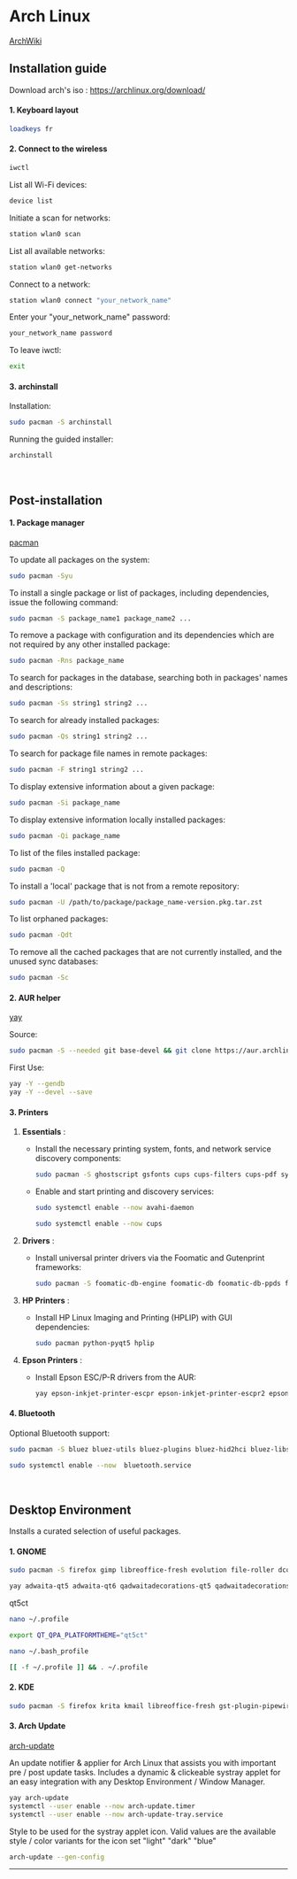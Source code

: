 # Arch Linux

[ArchWiki](https://wiki.archlinux.org/title/Main_page)

## Installation guide

Download arch's iso : https://archlinux.org/download/

#### 1. Keyboard layout

```sh
loadkeys fr
```

#### 2. Connect to the wireless

```sh
iwctl
```

List all Wi-Fi devices:

```sh
device list
```

Initiate a scan for networks:

```sh
station wlan0 scan
```

List all available networks:

```sh
station wlan0 get-networks
```

Connect to a network:

```sh
station wlan0 connect "your_network_name"
```

Enter your "your_network_name" password:

```sh
your_network_name password
```

To leave iwctl:

```sh
exit
```

#### 3. archinstall

Installation:

```sh
sudo pacman -S archinstall
```

Running the guided installer:

```sh
archinstall
```

<br>

## Post-installation

#### 1. Package manager

[pacman](https://wiki.archlinux.org/title/Pacman)

To update all packages on the system:

```sh
sudo pacman -Syu
```
To install a single package or list of packages, including dependencies, issue the following command:

```sh
sudo pacman -S package_name1 package_name2 ...
```
To remove a package with configuration and its dependencies which are not required by any other installed package:

```sh
sudo pacman -Rns package_name
```
To search for packages in the database, searching both in packages' names and descriptions:

```sh
sudo pacman -Ss string1 string2 ...
```
To search for already installed packages:

```sh
sudo pacman -Qs string1 string2 ...
```
To search for package file names in remote packages:

```sh
sudo pacman -F string1 string2 ...
```
To display extensive information about a given package:

```sh
sudo pacman -Si package_name
```
To display extensive information locally installed packages:

```sh
sudo pacman -Qi package_name
```

To list of the files installed package:

```sh
sudo pacman -Q
```

To install a 'local' package that is not from a remote repository:

```sh
sudo pacman -U /path/to/package/package_name-version.pkg.tar.zst
```

To list orphaned packages:

```sh
sudo pacman -Qdt
```

To remove all the cached packages that are not currently installed, and the unused sync databases:

```sh
sudo pacman -Sc
```

#### 2. AUR helper

[yay](https://github.com/Jguer/yay)
 
 Source:
   
```sh
sudo pacman -S --needed git base-devel && git clone https://aur.archlinux.org/yay.git && cd yay && makepkg -si
```

First Use:

```sh
yay -Y --gendb
yay -Y --devel --save
```

#### 3. Printers

1. **Essentials** :
   - Install the necessary printing system, fonts, and network service discovery components:
     ```sh
     sudo pacman -S ghostscript gsfonts cups cups-filters cups-pdf system-config-printer avahi
     ```
   - Enable and start printing and discovery services:
     ```sh
     sudo systemctl enable --now avahi-daemon
     ```
     ```sh
     sudo systemctl enable --now cups
     ```

2. **Drivers** :
   - Install universal printer drivers via the Foomatic and Gutenprint frameworks:
     ```sh
     sudo pacman -S foomatic-db-engine foomatic-db foomatic-db-ppds foomatic-db-nonfree foomatic-db-nonfree-ppds gutenprint foomatic-db-gutenprint-ppds
     ```

3. **HP Printers** :
   - Install HP Linux Imaging and Printing (HPLIP) with GUI dependencies:
     ```sh
     sudo pacman python-pyqt5 hplip
     ```

4. **Epson Printers** :
   - Install Epson ESC/P-R drivers from the AUR:
     ```sh
     yay epson-inkjet-printer-escpr epson-inkjet-printer-escpr2 epson-inkjet-printer-201601w epson-inkjet-printer-n10-nx127
     ```

#### 4. Bluetooth

Optional Bluetooth support:

```sh
sudo pacman -S bluez bluez-utils bluez-plugins bluez-hid2hci bluez-libs
```
```sh
sudo systemctl enable --now  bluetooth.service
```

<br>

## Desktop Environment

Installs a curated selection of useful packages.

#### 1. GNOME

```sh
sudo pacman -S firefox gimp libreoffice-fresh evolution file-roller dconf-editor gnome-themes-extra gnome-browser-connector gst-plugin-pipewire adw-gtk-theme gst-plugins-base gst-plugins-bad gst-plugins-good gst-plugins-ugly gst-libav qt5ct
```
```sh
yay adwaita-qt5 adwaita-qt6 qadwaitadecorations-qt5 qadwaitadecorations-qt6
```

qt5ct
```sh
nano ~/.profile
```
```sh
export QT_QPA_PLATFORMTHEME="qt5ct"
```
```sh
nano ~/.bash_profile
```
```sh
[[ -f ~/.profile ]] && . ~/.profile
```

#### 2. KDE

```sh
sudo pacman -S firefox krita kmail libreoffice-fresh gst-plugin-pipewire gst-plugins-base gst-plugins-bad gst-plugins-good gst-plugins-ugly gst-libav sddm-kcm qt5-declarative breeze-gtk kde-gtk-config 
```

#### 3. Arch Update

[arch-update](https://github.com/Antiz96/arch-update)

An update notifier & applier for Arch Linux that assists you with important pre / post update tasks.
Includes a dynamic & clickeable systray applet for an easy integration with any Desktop Environment / Window Manager.

```sh
yay arch-update
systemctl --user enable --now arch-update.timer
systemctl --user enable --now arch-update-tray.service
```
Style to be used for the systray applet icon. Valid values are the available style / color variants for the icon set
"light" "dark" "blue"

```sh
arch-update --gen-config
```
--- 

<br>
